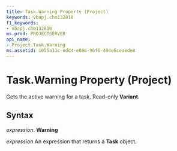 ```yaml
---
title: Task.Warning Property (Project)
keywords: vbapj.chm132818
f1_keywords:
- vbapj.chm132818
ms.prod: PROJECTSERVER
api_name:
- Project.Task.Warning
ms.assetid: 1055a11c-edd4-e086-96f6-494e6ceaede8
---
```



# Task.Warning Property (Project)

Gets the active warning for a task. Read-only  **Variant**.


## Syntax

 _expression_. **Warning**

 _expression_ An expression that returns a **Task** object.


